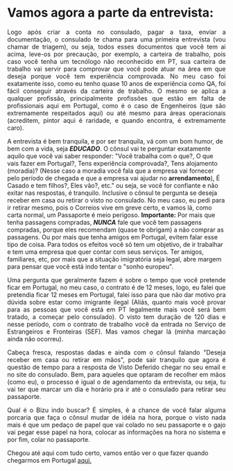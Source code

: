 # Vamos agora a parte da entrevista:
<p align="justify">
Logo após criar a conta no consulado, pagar a taxa, enviar a documentação, o consulado te chama para uma primeira entrevista (vou chamar de triagem), ou seja, todos esses documentos que você tem ai acima, leve-os por precaução, por exemplo, a carteira de trabalho, pois caso você tenha um tecnólogo não reconhecido em PT, sua carteira de trabalho vai servir para comprovar que você pode atuar na área em que deseja porque você tem experiência comprovada. No meu caso foi exatamente isso, como eu tenho quase 10 anos de experiência como QA, foi fácil conseguir através da carteira de trabalho. O mesmo se aplica a qualquer profissão, principalmente profissões que estão em falta de profissionais aqui em Portugal, como é o caso de Engenheiros (que são extremamente respeitados aqui) ou até mesmo para áreas operacionais (acreditem, pintor aqui é raridade, e quando encontra, é extremamente caro).


A entrevista é bem tranquila, e por ser tranquila, vá com um bom humor, de bem com a vida, seja **_EDUCADO_**. O cônsul vai te perguntar exatamente aquilo que você vai saber responder: "Você trabalha com o que?, O que vais fazer em Portugal?, Tens experiência comprovada?, Tens alojamento (moradia)? (Nesse caso a moradia você fala que a empresa vai fornecer pelo período de chegada e que a empresa vai ajudar no **arrendamento**), É Casado e tem filhos?, Eles vão?, etc." ou seja, se você for confiante e não exitar nas respostas, é tranquilo. Inclusive o cônsul te pergunta se deseja receber em casa ou retirar o visto no consulado. No meu caso, eu pedi para ir retirar mesmo, pois o Correios vive em greve certo, e vamos lá, como carta normal, um Passaporte é meio perigoso. **Importante:** Por mais que tenha passagens compradas, **_NUNCA_** fale que você tem passagens compradas, porque eles recomendam (quase te obrigam) a não comprar as passagens. Ou por mais que tenha amigos em Portugal, evitem falar esse tipo de coisa. Para todos os efeitos você só tem um objetivo, de ir trabalhar e tem uma empresa que quer contar com seus serviços. Ter amigos, familiares, etc, por mais que a situação imigratória seja legal, abre margem para pensar que você está indo tentar o "sonho europeu".

<p align="justify">
Uma pergunta que geralmente fazem é sobre o tempo que você pretende ficar em Portugal, no meu caso, o contrato é de 12 meses, logo, eu falei que pretendia ficar 12 meses em Portugal, falei isso para que não dar motivo pra dúvida sobre estar como imigrante ilegal (Aliás, quanto mais você provar para as pessoas que você está em PT legalmente mais você será bem tratado, a começar pelo consulado). O visto tem duração de 120 dias e nesse período, com o contrato de trabalho você da entrada no Serviço de Estrangeiros e Fronteiras (SEF). Mas vamos chegar lá (minha marcação ainda não ocorreu).

<p align="justify">
Cabeça fresca, respostas dadas e ainda com o cônsul falando "Deseja receber em casa ou retirar em mãos", pode sair tranquilo que agora é questão de tempo para a resposta de Visto Deferido chegar no seu email e no site do consulado. Bem, para aqueles que optaram de recolher em mãos (como eu), o processo é igual o de agendamento da entrevista, ou seja, tu vai ter que marcar um dia e horário pra ir até o consulado para retirar seu passaporte.

<p align="justify">
Qual é o Bizu indo buscar? É simples, é a chance de você falar alguma porcaria que faça o cônsul mudar de idéia na hora, porque o visto nada mais é que um pedaço de papel que vai colado no seu passaporte e o gajo vai pegar esse papel na hora, colocar as informações na hora no sistema e por fim, colar no passaporte.

Chegou até aqui com tudo certo, vamos então ver o que fazer quando chegarmos em Portugal [aqui.](https://github.com/thiagomarquessp/ladoA-ladoB-MorarFora/blob/master)

